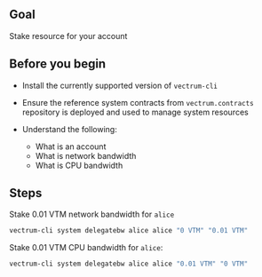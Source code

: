 ## Goal

Stake resource for your account

## Before you begin

* Install the currently supported version of `vectrum-cli`

* Ensure the reference system contracts from `vectrum.contracts` repository is deployed and used to manage system resources

* Understand the following:
  * What is an account
  * What is network bandwidth
  * What is CPU bandwidth

## Steps

Stake 0.01 VTM network bandwidth for `alice`

```sh
vectrum-cli system delegatebw alice alice "0 VTM" "0.01 VTM"
```

Stake 0.01 VTM CPU bandwidth for `alice`:

```sh
vectrum-cli system delegatebw alice alice "0.01 VTM" "0 VTM"
```